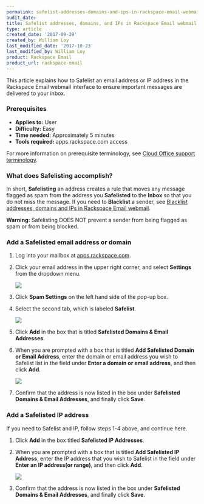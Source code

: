 ```yaml
---
permalink: safelist-addresses-domains-and-ips-in-rackspace-email-webmail/
audit_date:
title: Safelist addresses, domains, and IPs in Rackspace Email webmail
type: article
created_date: '2017-09-29'
created_by: William Loy
last_modified_date: '2017-10-23'
last_modified_by: William Loy
product: Rackspace Email
product_url: rackspace-email
---
```


This article explains how to Safelist an email address or IP address in the Rackspace Email webmail interface to ensure important messages are delivered to your inbox.

### Prerequisites

- **Applies to:** User
- **Difficulty:** Easy
- **Time needed:** Approximately 5 minutes
- **Tools required:**  apps.rackspace.com access

For more information on prerequisite terminology, see [Cloud Office support terminology](/how-to/cloud-office-support-terminology).

### What does Safelisting accomplish?

In short, **Safelisting** an address creates a rule that moves any message flagged as spam from the address you **Safelisted** to the **Inbox** so that you do not miss the message. If you need to **Blacklist** a sender, see [Blacklist addresses, domains and IPs in Rackspace Email webmail](/how-to/blacklist-addresses-domains-and-ips-in-rackspace-email-webmail).

**Warning:** Safelisting DOES NOT prevent a sender from being flagged as spam or from being blocked.

### Add a Safelisted email address or domain

1. Log into your mailbox at [apps.rackspace.com](https://apps.rackspace.com).

2. Click your email address in the upper right corner, and select **Settings** from the dropdown menu.

    <img src="{% asset_path rackspace-email/safelist-addresses-domains-and-ips-in-rackspace-email-webmail/safelist_settings.png %}"/>

3. Click **Spam Settings** on the left hand side of the pop-up box.

4. Select the second tab, which is labeled **Safelist**.

    <img src="{% asset_path rackspace-email/safelist-addresses-domains-and-ips-in-rackspace-email-webmail/settings_safelist.png %}"/>

5. Click **Add** in the box that is titled **Safelisted Domains & Email Addresses**.

6. When you are prompted with a box that is titled **Add Safelisted Domain or Email Address**, enter the domain or email address you wish to Safelist list in the field under **Enter a domain or email address**, and then click **Add**.

    <img src="{% asset_path rackspace-email/safelist-addresses-domains-and-ips-in-rackspace-email-webmail/safelist_domain.png %}"/>

7. Confirm that the address is now listed in the box under **Safelisted Domains & Email Addresses**, and finally click **Save**.

### Add a Safelisted IP address

If you need to Safelist and IP, follow steps 1-4 above, and continue here.

1. Click **Add** in the box titled **Safelisted IP Addresses**.

2. When you are prompted with a box that is titled **Add Safelisted IP Address**, enter the IP address that you wish to Safelist in the field under **Enter an IP address(or range)**, and then click **Add**.

    <img src="{% asset_path rackspace-email/safelist-addresses-domains-and-ips-in-rackspace-email-webmail/safelist_ip.png %}"/>

3. Confirm that the address is now listed in the box under **Safelisted Domains & Email Addresses**, and finally click **Save**.
